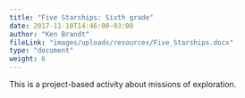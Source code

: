 ```yaml
---
title: "Five Starships: Sixth grade"
date: 2017-11-10T14:46:00-03:00
author: "Ken Brandt"
fileLink: "images/uploads/resources/Five_Starships.docx"
type: "document"
weight: 6
---
```


This is a project-based activity about missions of exploration.
